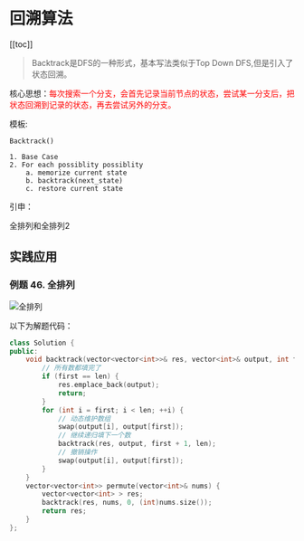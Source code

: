 
# 回溯算法

[[toc]]

> Backtrack是DFS的一种形式，基本写法类似于Top Down DFS,但是引入了状态回溯。

核心思想：<font color='red'>每次搜索一个分支，会首先记录当前节点的状态，尝试某一分支后，把状态回溯到记录的状态，再去尝试另外的分支。</font>

模板:

```
Backtrack()

1. Base Case
2. For each possiblity possiblity
    a. memorize current state
    b. backtrack(next_state)
    c. restore current state
```

引申：

全排列和全排列2



## 实践应用

### 例题 46. 全排列

 ![全排列](/_images/interview/code/question-routine/Backtrack/全排列.png)

以下为解题代码：
```c++
class Solution {
public:
    void backtrack(vector<vector<int>>& res, vector<int>& output, int first, int len){
        // 所有数都填完了
        if (first == len) {
            res.emplace_back(output);
            return;
        }
        for (int i = first; i < len; ++i) {
            // 动态维护数组
            swap(output[i], output[first]);
            // 继续递归填下一个数
            backtrack(res, output, first + 1, len);
            // 撤销操作
            swap(output[i], output[first]);
        }
    }
    vector<vector<int>> permute(vector<int>& nums) {
        vector<vector<int> > res;
        backtrack(res, nums, 0, (int)nums.size());
        return res;
    }
};

```